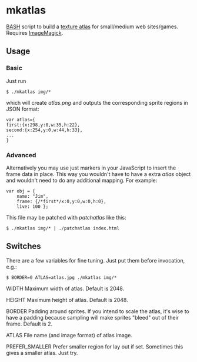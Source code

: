 mkatlas
=======

[BASH][1] script to build a [texture atlas][2] for small/medium web
sites/games. Requires [ImageMagick][3].

Usage
-----

### Basic

Just run

	$ ./mkatlas img/*

which will create _atlas.png_ and outputs the corresponding sprite regions
in JSON format:

	var atlas={
	first:{x:298,y:0,w:35,h:22},
	second:{x:254,y:0,w:44,h:33},
	...
	}

### Advanced

Alternatively you may use just markers in your JavaScript to insert the
frame data in place. This way you wouldn't have to have a extra _atlas_
object and wouldn't need to do any additional mapping. For example:

	var obj = {
		name: "Jim",
		frame: {/*first*/x:0,y:0,w:0,h:0},
		live: 100 };

This file may be patched with _patchatlas_ like this:

	$ ./mkatlas img/* | ./patchatlas index.html

Switches
--------

There are a few variables for fine tuning.
Just put them before invocation, e.g.:

	$ BORDER=0 ATLAS=atlas.jpg ./mkatlas img/*

WIDTH
Maximum width of atlas. Default is 2048.

HEIGHT
Maximum height of atlas. Default is 2048.

BORDER
Padding around sprites. If you intend to scale the atlas, it's wise to have
a padding because sampling will make sprites "bleed" out of their frame.
Default is 2.

ATLAS
File name (and image format) of atlas image.

PREFER_SMALLER
Prefer smaller region for lay out if set. Sometimes this gives a smaller
atlas. Just try.

[1]: http://en.wikipedia.org/wiki/Bash_(Unix_shell)
[2]: http://en.wikipedia.org/wiki/Texture_atlas
[3]: http://www.imagemagick.org/
